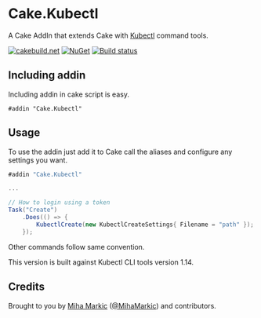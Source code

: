 ﻿# Cake.Kubectl

A Cake AddIn that extends Cake with [Kubectl](https://kubernetes.io/) command tools.

[![cakebuild.net](https://img.shields.io/badge/WWW-cakebuild.net-blue.svg)](http://cakebuild.net/)
[![NuGet](https://img.shields.io/nuget/v/Cake.Kubectl.svg)](https://www.nuget.org/packages/Cake.Kubectl)
[![Build status](https://ci.appveyor.com/api/projects/status/vi07dth3d1gek7ak?svg=true)](https://ci.appveyor.com/project/cakecontrib/cake-kubectl)

## Including addin
Including addin in cake script is easy.
```
#addin "Cake.Kubectl"
```
## Usage

To use the addin just add it to Cake call the aliases and configure any settings you want.

```csharp
#addin "Cake.Kubectl"

...

// How to login using a token
Task("Create")
    .Does(() => {
        KubectlCreate(new KubectlCreateSettings{ Filename = "path" });
    });
```
Other commands follow same convention.

This version is built against Kubectl CLI tools version 1.14.

## Credits

Brought to you by [Miha Markic](https://github.com/MihaMarkic) ([@MihaMarkic](https://twitter.com/MihaMarkic/)) and contributors.